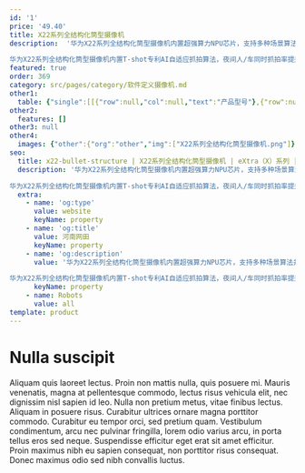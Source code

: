 ```yaml
---
id: '1'
price: '49.40'
title: X22系列全结构化筒型摄像机
description:  '华为X22系列全结构化筒型摄像机内置超强算力NPU芯片，支持多种场景算法并行，对人脸、人体、非机动车和车辆等多种结构化信息同时提取，适用于城市背街小巷，社区出入口以及县、乡、村级道路的智能化业务。

华为X22系列全结构化筒型摄像机内置T-shot专利AI自适应抓拍算法，夜间人/车同时抓拍率提升50%，彻底解决夜间人/车等多目标抓拍无法兼顾的问题。同时，摄像机可以将算力协同共享，解决现网存量非智能摄像机智能化，快速支撑平安城市智能化改造。'
featured: true
order: 369
category: src/pages/category/软件定义摄像机.md
other1: 
  table: {"single":[[{"row":null,"col":null,"text":"产品型号"},{"row":null,"col":null,"text":"X2221-HL"},{"row":null,"col":null,"text":"X2241-HL"},{"row":null,"col":null,"text":"X2281-HL"}],[{"row":null,"col":null,"text":"图像传感器"},{"row":null,"col":null,"text":"1/1.8\" 200万像素逐行扫描CMOS"},{"row":null,"col":null,"text":"1/1.8\" 400万像素逐行扫描CMOS"},{"row":null,"col":null,"text":"1/1.8\" 800万像素逐行扫描CMOS"}],[{"row":null,"col":null,"text":"最大分辨率"},{"row":null,"col":null,"text":"1920×1080"},{"row":null,"col":null,"text":"2560×1440"},{"row":null,"col":null,"text":"3840×2160"}],[{"row":null,"col":null,"text":"低照度"},{"row":null,"col":"3","text":"支持"}],[{"row":null,"col":null,"text":"镜头焦距"},{"row":null,"col":null,"text":"15-50mm"},{"row":null,"col":null,"text":"12-55mm"},{"row":null,"col":null,"text":"12-55mm"}],[{"row":null,"col":null,"text":"补光方式"},{"row":null,"col":"3","text":"暖光"}],[{"row":null,"col":null,"text":"宽动态"},{"row":null,"col":"3","text":"支持"}],[{"row":null,"col":null,"text":"智能分析"},{"row":null,"col":"3","text":"支持"}],[{"row":null,"col":null,"text":"电源"},{"row":null,"col":"3","text":"AC24V"}]]}
other2:
  features: []
other3: null
other4:
  images: {"other":{"org":"other","img":["X22系列全结构化筒型摄像机.png"]}}
seo:
  title: x22-bullet-structure | X22系列全结构化筒型摄像机 | eXtra（X）系列 | 机非人全结构化摄像机 | 软件定义摄像机 | 机器视觉
  description: '华为X22系列全结构化筒型摄像机内置超强算力NPU芯片，支持多种场景算法并行，对人脸、人体、非机动车和车辆等多种结构化信息同时提取，适用于城市背街小巷，社区出入口以及县、乡、村级道路的智能化业务。

华为X22系列全结构化筒型摄像机内置T-shot专利AI自适应抓拍算法，夜间人/车同时抓拍率提升50%，彻底解决夜间人/车等多目标抓拍无法兼顾的问题。同时，摄像机可以将算力协同共享，解决现网存量非智能摄像机智能化，快速支撑平安城市智能化改造。'
  extra:
    - name: 'og:type'
      value: website
      keyName: property
    - name: 'og:title'
      value: 河南网田
      keyName: property
    - name: 'og:description'
      value: '华为X22系列全结构化筒型摄像机内置超强算力NPU芯片，支持多种场景算法并行，对人脸、人体、非机动车和车辆等多种结构化信息同时提取，适用于城市背街小巷，社区出入口以及县、乡、村级道路的智能化业务。

华为X22系列全结构化筒型摄像机内置T-shot专利AI自适应抓拍算法，夜间人/车同时抓拍率提升50%，彻底解决夜间人/车等多目标抓拍无法兼顾的问题。同时，摄像机可以将算力协同共享，解决现网存量非智能摄像机智能化，快速支撑平安城市智能化改造。'
      keyName: property
    - name: Robots
      value: all
template: product
---
```


# Nulla suscipit

Aliquam quis laoreet lectus. Proin non mattis nulla, quis posuere mi. Mauris venenatis, magna at pellentesque commodo, lectus risus vehicula elit, nec dignissim nisl sapien id leo. Nulla non pretium metus, vitae finibus lectus. Aliquam in posuere risus. Curabitur ultrices ornare magna porttitor commodo. Curabitur eu tempor orci, sed pretium quam. Vestibulum condimentum, arcu nec pulvinar fringilla, lorem odio varius arcu, in porta tellus eros sed neque. Suspendisse efficitur eget erat sit amet efficitur. Proin maximus nibh eu sapien consequat, non porttitor risus consequat. Donec maximus odio sed nibh convallis luctus.